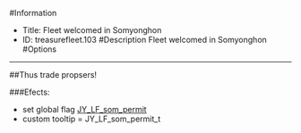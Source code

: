 #Information
 - Title: Fleet welcomed in Somyonghon
 - ID: treasurefleet.103
#Description
Fleet welcomed in Somyonghon
#Options

___
##Thus trade propsers!

###Efects:<ul><li>set global flag [JY_LF_som_permit](../flags/jy_lf_som_permit.md)</li><li>custom tooltip = JY_LF_som_permit_t</li></ul>

